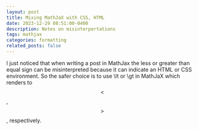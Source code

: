 ```yaml
---
layout: post
title: Mixing MathJaX with CSS, HTML
date: 2023-12-29 08:51:00-0400
description: Notes on misinterpertations
tags: mathjax
categories: formatting
related_posts: false
---
```


I just noticed that when writing a post in MathJax the less or greater than equal sign can be misinterpreted because it can indicate an HTML or CSS  environment. So the safer choice is to use \lt or \gt in MathJaX which renders to $$ \lt $$, $$ \gt $$, respectively.



